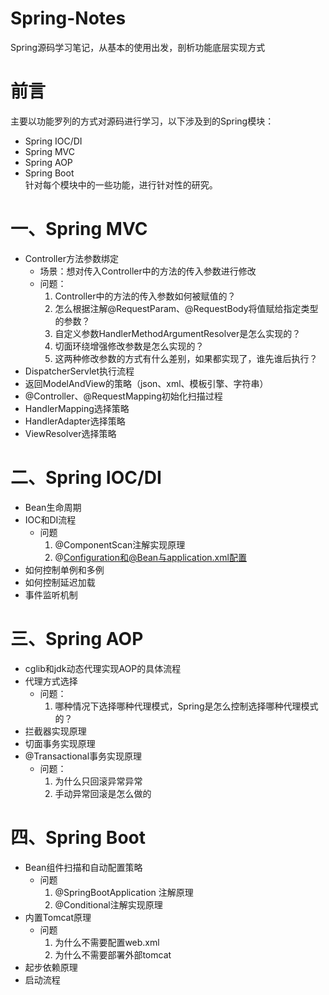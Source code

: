 # Spring-Notes
Spring源码学习笔记，从基本的使用出发，剖析功能底层实现方式


# 前言
主要以功能罗列的方式对源码进行学习，以下涉及到的Spring模块：
- Spring IOC/DI
- Spring MVC
- Spring AOP
- Spring Boot  
针对每个模块中的一些功能，进行针对性的研究。

# 一、Spring MVC
- Controller方法参数绑定  
  - 场景：想对传入Controller中的方法的传入参数进行修改  
  - 问题：
    1. Controller中的方法的传入参数如何被赋值的？
    2. 怎么根据注解@RequestParam、@RequestBody将值赋给指定类型的参数？
    3. 自定义参数HandlerMethodArgumentResolver是怎么实现的？
    4. 切面环绕增强修改参数是怎么实现的？
    5. 这两种修改参数的方式有什么差别，如果都实现了，谁先谁后执行？  
- DispatcherServlet执行流程 
- 返回ModelAndView的策略（json、xml、模板引擎、字符串）
- @Controller、@RequestMapping初始化扫描过程
- HandlerMapping选择策略
- HandlerAdapter选择策略
- ViewResolver选择策略
# 二、Spring IOC/DI
- Bean生命周期 
- IOC和DI流程
  - 问题
    1. @ComponentScan注解实现原理  
    2. @Configuration和@Bean与application.xml配置
- 如何控制单例和多例
- 如何控制延迟加载
- 事件监听机制
# 三、Spring AOP
- cglib和jdk动态代理实现AOP的具体流程
- 代理方式选择
  - 问题：
    1. 哪种情况下选择哪种代理模式，Spring是怎么控制选择哪种代理模式的？
- 拦截器实现原理
- 切面事务实现原理
- @Transactional事务实现原理
  - 问题：
    1. 为什么只回滚异常异常
    2. 手动异常回滚是怎么做的
# 四、Spring Boot
- Bean组件扫描和自动配置策略
  - 问题
    1. @SpringBootApplication 注解原理
    2. @Conditional注解实现原理
- 内置Tomcat原理
  - 问题
    1. 为什么不需要配置web.xml
    2. 为什么不需要部署外部tomcat
- 起步依赖原理
- 启动流程



